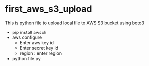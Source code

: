 # first_aws_s3_upload
This is python file to upload local file to AWS S3 bucket using boto3

 - pip install awscli
 - aws configure
    - Enter aws key id
    - Enter secret key id
    - region : enter region
 - python file.py
